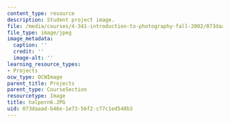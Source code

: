 ```yaml
---
content_type: resource
description: Student project image.
file: /media/courses/4-341-introduction-to-photography-fall-2002/073daaadb46e1e7356f2c77c1ed548b3_halpern6.JPG
file_type: image/jpeg
image_metadata:
  caption: ''
  credit: ''
  image-alt: ''
learning_resource_types:
- Projects
ocw_type: OCWImage
parent_title: Projects
parent_type: CourseSection
resourcetype: Image
title: halpern6.JPG
uid: 073daaad-b46e-1e73-56f2-c77c1ed548b3
---
```


